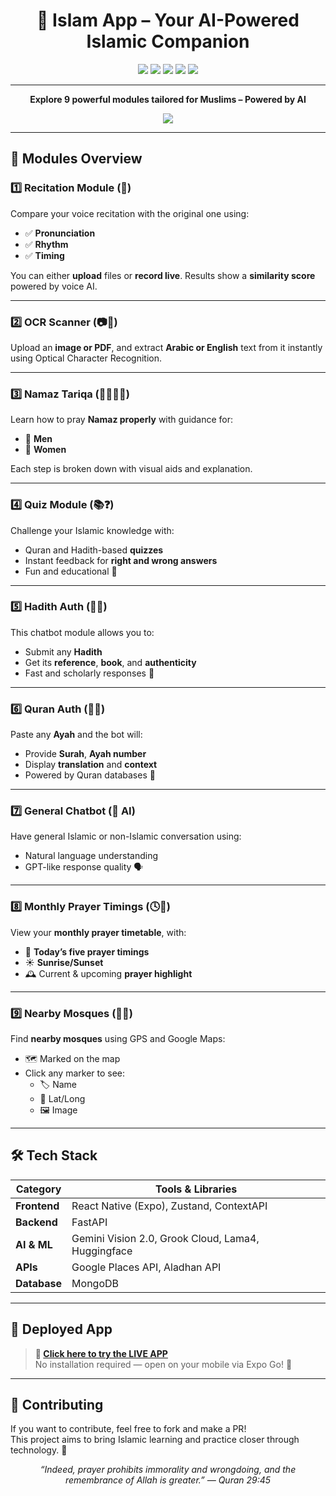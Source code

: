 <h1 align="center">📿 Islam App – Your AI-Powered Islamic Companion</h1>

<p align="center">
  <img src="https://img.shields.io/badge/React%20Native-20232A?style=for-the-badge&logo=react&logoColor=61DAFB"/>
  <img src="https://img.shields.io/badge/Expo-1B1F23?style=for-the-badge&logo=expo&logoColor=white"/>
  <img src="https://img.shields.io/badge/FastAPI-009688?style=for-the-badge&logo=fastapi&logoColor=white"/>
  <img src="https://img.shields.io/badge/Zustand-FCC624?style=for-the-badge&logo=zoo&logoColor=black"/>
  <img src="https://img.shields.io/badge/MongoDB-4EA94B?style=for-the-badge&logo=mongodb&logoColor=white"/>
</p>

---

<p align="center">
  <strong>Explore 9 powerful modules tailored for Muslims – Powered by AI</strong>
</p>

<p align="center">
  <a href="https://drive.google.com/file/d/1LFSZwC9GKnLPxmlZECuk9Wnne8ieLZZG/view?usp=sharing" target="_blank">
    <img src="https://img.shields.io/badge/🚀%20LIVE%20APP-CLICK%20HERE-informational?style=for-the-badge&logo=expo"/>
  </a>
</p>

---

## 🧠 Modules Overview

### 1️⃣ Recitation Module (📢)
Compare your voice recitation with the original one using:
- ✅ **Pronunciation**
- ✅ **Rhythm**
- ✅ **Timing**

You can either **upload** files or **record live**. Results show a **similarity score** powered by voice AI.

---

### 2️⃣ OCR Scanner (📷📝)
Upload an **image or PDF**, and extract **Arabic or English** text from it instantly using Optical Character Recognition.

---

### 3️⃣ Namaz Tariqa (🧎‍♂️🧎‍♀️)
Learn how to pray **Namaz properly** with guidance for:
- 👨 **Men**
- 👩 **Women**

Each step is broken down with visual aids and explanation.

---

### 4️⃣ Quiz Module (📚❓)
Challenge your Islamic knowledge with:
- Quran and Hadith-based **quizzes**
- Instant feedback for **right and wrong answers**
- Fun and educational 🧠

---

### 5️⃣ Hadith Auth (📖🤖)
This chatbot module allows you to:
- Submit any **Hadith**
- Get its **reference**, **book**, and **authenticity**
- Fast and scholarly responses 🕌

---

### 6️⃣ Quran Auth (📜🤖)
Paste any **Ayah** and the bot will:
- Provide **Surah**, **Ayah number**
- Display **translation** and **context**
- Powered by Quran databases 📘

---

### 7️⃣ General Chatbot (💬 AI)
Have general Islamic or non-Islamic conversation using:
- Natural language understanding
- GPT-like response quality 🗣️

---

### 8️⃣ Monthly Prayer Timings (🕓📅)
View your **monthly prayer timetable**, with:
- 📌 **Today’s five prayer timings**
- ☀️ **Sunrise/Sunset**
- 🕰️ Current & upcoming **prayer highlight**

---

### 9️⃣ Nearby Mosques (📍🕌)
Find **nearby mosques** using GPS and Google Maps:
- 🗺️ Marked on the map
- Click any marker to see:
  - 🏷️ Name  
  - 📍 Lat/Long  
  - 🖼️ Image  

---

## 🛠️ Tech Stack

| Category         | Tools & Libraries                                                                 |
|------------------|------------------------------------------------------------------------------------|
| **Frontend**     | React Native (Expo), Zustand, ContextAPI                                           |
| **Backend**      | FastAPI                                                                            |
| **AI & ML**      | Gemini Vision 2.0, Grook Cloud, Lama4, Huggingface                                 |
| **APIs**         | Google Places API, Aladhan API                                                     |
| **Database**     | MongoDB                                                                            |

---

## 📱 Deployed App

> **🔗 [Click here to try the LIVE APP](https://drive.google.com/file/d/1LFSZwC9GKnLPxmlZECuk9Wnne8ieLZZG/view?usp=sharing)**  
> No installation required — open on your mobile via Expo Go! 📲

---

## 🤝 Contributing

If you want to contribute, feel free to fork and make a PR!  
This project aims to bring Islamic learning and practice closer through technology. 🌙



<p align="center">
  <em>“Indeed, prayer prohibits immorality and wrongdoing, and the remembrance of Allah is greater.” — Quran 29:45</em>
</p>